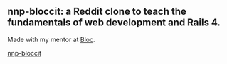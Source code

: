 ## nnp-bloccit: a Reddit clone to teach the fundamentals of web development and Rails 4.

Made with my mentor at [Bloc](http://bloc.io).

[nnp-bloccit](http://nnp-bloccit.herokuapp.com/)